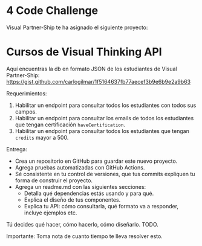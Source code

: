 # 4 Code Challenge

Visual Partner-Ship te ha asignado el siguiente proyecto:

# Cursos de Visual Thinking API

Aquí encuentras la db en formato JSON de los estudiantes de Visual Partner-Ship: https://gist.github.com/carlogilmar/1f5164637fb77aecef3b9e6b9e2a9b63

Requerimientos:
1. Habilitar un endpoint para consultar todos los estudiantes con todos sus campos.
2. Habilitar un endpoint para consultar los emails de todos los estudiantes que tengan certificación `haveCertification`.
3. Habilitar un endpoint para consultar todos los estudiantes que tengan `credits` mayor a 500.

Entrega:
- Crea un repositorio en GitHub para guardar este nuevo proyecto.
- Agrega pruebas automatizadas con GitHub Actions.
- Sé consistente en tu control de versiones, que tus commits expliquen tu forma de construir el proyecto.
- Agrega un readme.md con las siguientes secciones:   
  - Detalla qué dependencias estás usando y para qué.
  - Explica el diseño de tus componentes.
  - Explica tu API: cómo consultarla, qué formato va a responder, incluye ejemplos etc.

Tú decides qué hacer, cómo hacerlo, cómo diseñarlo. TODO.

Importante: Toma nota de cuanto tiempo te lleva resolver esto.
